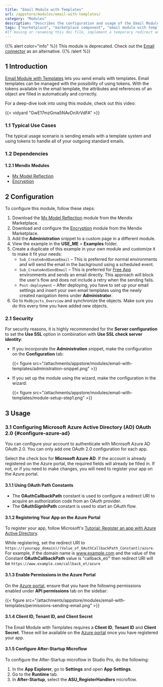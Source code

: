 ```yaml
---
title: "Email Module with Templates"
url: /appstore/modules/email-with-templates/
category: "Modules"
description: "Describes the configuration and usage of the Email Module with Templates, which is available in the Mendix Marketplace."
tags: ["marketplace", "marketplace component", "email module with templates", "token", "platform support"]
#If moving or renaming this doc file, implement a temporary redirect and let the respective team know they should update the URL in the product. See Mapping to Products for more details.
---
```


{{% alert color="info" %}}
This module is deprecated. Check out the [Email connector](/appstore/connectors/email-connector/) as an alternative.
{{% /alert %}}

## 1 Introduction

[Email Module with Templates](https://marketplace.mendix.com/link/component/259/) lets you send emails with templates. Email templates can be managed with the possibility of using tokens. With the tokens available in the email template, the attributes and references of an object are filled in automatically and correctly.

For a deep-dive look into using this module, check out this video:

{{< vidyard "GwE17mzGma5NAvDnXrVdFA" >}}

### 1.1 Typical Use Cases

The typical usage scenario is sending emails with a template system and using tokens to handle all of your outgoing standard emails.

### 1.2 Dependencies

#### 1.2.1 Mendix Modules

* [Mx Model Reflection](/appstore/modules/model-reflection/)
* [Encryption](/appstore/modules/encryption/)

## 2 Configuration

To configure this module, follow these steps:

1. Download the [Mx Model Reflection](/appstore/modules/model-reflection/) module from the Mendix Marketplace.
2. Download and configure the [Encryption](/appstore/modules/encryption/) module from the Mendix Marketplace.
3. Add the **Administration** snippet to a custom page in a different module.
4. View the example in the **USE_ME** > **Examples** folder.
5. Create a duplicate of this example in your own module and customize it to make it fit your needs:
    * `Sub_CreateAndQueueEmail` – This is preferred for normal environments and will send the email in the background using a scheduled event.
    * `Sub_CreateAndSendEmail`  – This is preferred for [Free App](/developerportal/deploy/mendix-cloud-deploy/) environments and sends an email directly. This approach will block the user's flow and does not include a retry when the sending fails.
    * `Post-deployment` – After deploying, you have to set up your email settings and insert your own email templates using the newly created navigation items under **Administrator**.
6. Go to `MxObjects_Overview` and synchronize the objects. Make sure you do this every time you have added new objects.

### 2.1 Security

For security reasons, it is highly recommended for the **Server configuration** to set the **Use SSL** option in combination with **Use SSL check server identity**:

* If you incorporate the **Administration** snippet, make the configuration on the **Configuration** tab:

    {{< figure src="/attachments/appstore/modules/email-with-templates/administration-snippet.png" >}}

* If you set up the module using the wizard, make the configuration in the wizard:

    {{< figure src="/attachments/appstore/modules/email-with-templates/module-setup-step1.png" >}}

## 3 Usage 

### 3.1 Configuring Microsoft Azure Active Directory (AD) OAuth 2.0 {#configure-azure-ad}

You can configure your account to authenticate with Microsoft Azure AD OAuth 2.0. You can only add one OAuth 2.0 configuration for each app.

Select the check box for **Microsoft Azure AD**. If the account is already registered on the Azure portal, the required fields will already be filled in. If not, or if you need to make changes, you will need to register your app on the Azure portal.

#### 3.1.1 Using OAuth Path Constants

* The **OAuthCallbackPath** constant is used to configure a redirect URI to acquire an authorization code from an OAuth provider.
* The **OAuthSignInPath** constant is used to start an OAuth flow.

#### 3.1.2 Registering Your App on the Azure Portal

To register your app, follow Microsoft's [Tutorial: Register an app with Azure Active Directory](https://docs.microsoft.com/en-us/power-apps/developer/data-platform/walkthrough-register-app-azure-active-directory).

While registering, set the redirect URI to `https://(yourapp_domain)/(Value_of_OAuthCallbackPath_Constant)/azure`. For example, if the domain name is www.example.com and the value of the  Constant **OAuthCallbackPath** value is "callback_et/" then redirect URI will be `https://www.example.com/callback_et/azure`

#### 3.1.3 Enable Permissions in the Azure Portal

On the [Azure portal](https://portal.azure.com/), ensure that you have the following permissions enabled under **API permissions** tab on the sidebar:

{{< figure src="/attachments/appstore/modules/email-with-templates/permissions-sending-email.png" >}}

#### 3.1.4 Client ID, Tenant ID, and Client Secret 

The Email Module with Templates requires a **Client ID**, **Tenant ID** and **Client Secret**. These will be available on the [Azure portal](https://portal.azure.com/) once you have registered your app.

#### 3.1.5 Configure After-Startup Microflow

To configure the After-Startup microflow in Studio Pro, do the following:

1. In the **App Explorer**, go to **Settings** and open **App Settings**.
2. Go to the **Runtime** tab.
3. In **After-Startup**, select the **ASU_RegisterHandlers** microflow.

